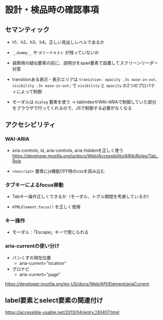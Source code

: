 # 設計・検品時の確認事項

## セマンティック

- h1、h2、h3、h4。正しい見出しレベルであるか

- `__dummy__` や `ダミーテキスト` が残っていないか

- 装飾用の疑似要素の前に、説明分をspan要素で設置してスクリーンリーダー対策

- transitionある表示・表示エリアは `transition: opacity .3s ease-in-out, visibility .3s ease-in-out;` で `visibility` と `opacity` の2つのプロパティによって制御

- モーダルは `dialog` 要素を使う → tabIndexやWAI-ARIAで制御していた部分をブラウザで行ってくれるので、JSで制御する必要がなくなる

## アクセシビリティ

### WAI-ARIA

- aria-controls, id, aria-controls, aria-hiddenを正しく使う
https://developer.mozilla.org/ja/docs/Web/Accessibility/ARIA/Roles/Tab_Role

- `<noscript>` 要素にjs機能OFF時のcssを読み込む

### タブキーによるfocus移動

- Tabキー操作正しくできるか（モーダル、トグル開閉を考慮しているか）

- `HTMLElement.focus()` を正しく使用

### キー操作

- モーダル：「Escape」キーで閉じられる

### aria-currentの使い分け

- パンくずの現在位置
    - aria-current="location"
- グロナビ
    - aria-current="page" 

https://developer.mozilla.org/en-US/docs/Web/API/Element/ariaCurrent

## label要素とselect要素の関連付け

https://accessible-usable.net/2013/04/entry_130407.html